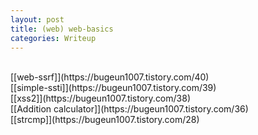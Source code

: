 ```yaml
---
layout: post
title: (web) web-basics
categories: Writeup
---
```

<br>
[[web-ssrf]](https://bugeun1007.tistory.com/40)<br>
[[simple-ssti]](https://bugeun1007.tistory.com/39)<br>
[[xss2]](https://bugeun1007.tistory.com/38)<br>
[[Addition calculator]](https://bugeun1007.tistory.com/36)<br>
[[strcmp]](https://bugeun1007.tistory.com/28)
